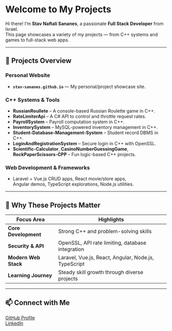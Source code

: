 # Welcome to My Projects

Hi there! I’m **Stav Naftali Sananes**, a passionate **Full Stack Developer** from Israel.  
This page showcases a variety of my projects — from C++ systems and games to full-stack web apps.

---

## 🚀 Projects Overview

### Personal Website
- **`stav-sananes.github.io`** — My personal/project showcase site.

### C++ Systems & Tools
- **RussianRoullete** – A console-based Russian Roulette game in C++.  
- **RateLimiterApi** – A C# API to control and throttle request rates.  
- **PayrollSystem** – Payroll computation system in C++.  
- **InventorySystem** – MySQL-powered inventory management in C++.  
- **Student-Database-Management-System** – Student record DBMS in C++.  
- **LoginAndRegistrationSystem** – Secure login in C++ with OpenSSL.  
- **Scientific-Calculator**, **CasinoNumberGuessingGame**, **RockPaperScissors-CPP** – Fun logic-based C++ projects.

### Web Development & Frameworks
- Laravel + Vue.js CRUD apps, React movie/store apps,  
  Angular demos, TypeScript explorations, Node.js utilities.

---

## 📌 Why These Projects Matter
| Focus Area             | Highlights                                         |
|------------------------|----------------------------------------------------|
| **Core Development**   | Strong C++ and problem-solving skills               |
| **Security & API**     | OpenSSL, API rate limiting, database integration    |
| **Modern Web Stack**   | Laravel, Vue.js, React, Angular, Node.js, TypeScript|
| **Learning Journey**   | Steady skill growth through diverse projects        |

---

## 📫 Connect with Me
[GitHub Profile](https://github.com/Stav-Sananes)  
[LinkedIn](https://www.linkedin.com/in/stav-s-2b32121a7/) <!-- add link -->

